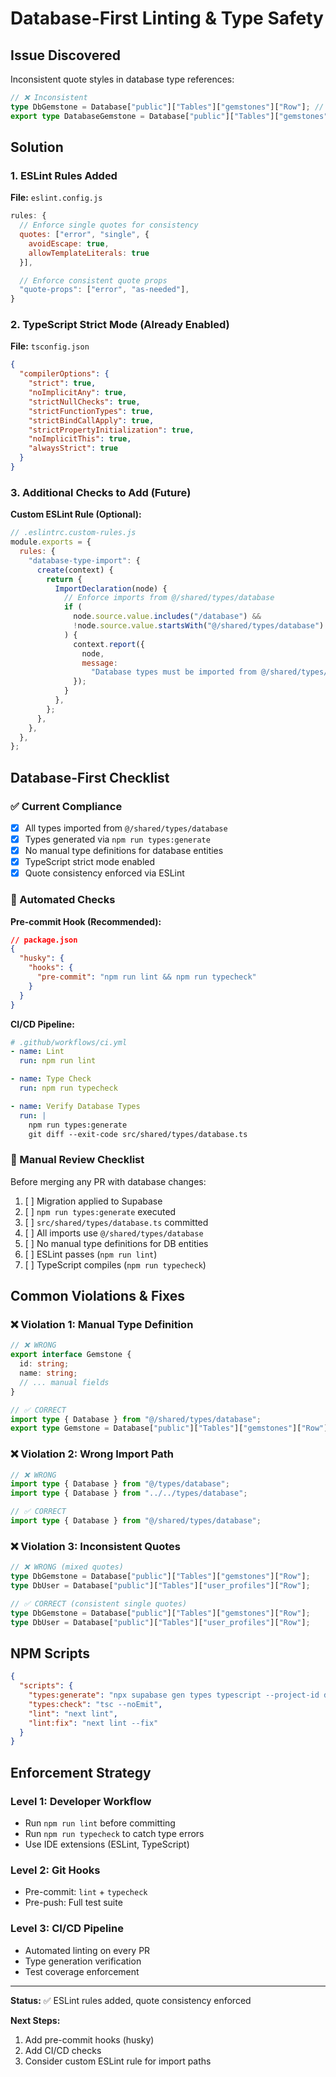 # Database-First Linting & Type Safety

## Issue Discovered

Inconsistent quote styles in database type references:

```typescript
// ❌ Inconsistent
type DbGemstone = Database["public"]["Tables"]["gemstones"]["Row"]; // double
export type DatabaseGemstone = Database["public"]["Tables"]["gemstones"]["Row"]; // single
```

## Solution

### 1. ESLint Rules Added

**File:** `eslint.config.js`

```javascript
rules: {
  // Enforce single quotes for consistency
  quotes: ["error", "single", {
    avoidEscape: true,
    allowTemplateLiterals: true
  }],

  // Enforce consistent quote props
  "quote-props": ["error", "as-needed"],
}
```

### 2. TypeScript Strict Mode (Already Enabled)

**File:** `tsconfig.json`

```json
{
  "compilerOptions": {
    "strict": true,
    "noImplicitAny": true,
    "strictNullChecks": true,
    "strictFunctionTypes": true,
    "strictBindCallApply": true,
    "strictPropertyInitialization": true,
    "noImplicitThis": true,
    "alwaysStrict": true
  }
}
```

### 3. Additional Checks to Add (Future)

**Custom ESLint Rule (Optional):**

```javascript
// .eslintrc.custom-rules.js
module.exports = {
  rules: {
    "database-type-import": {
      create(context) {
        return {
          ImportDeclaration(node) {
            // Enforce imports from @/shared/types/database
            if (
              node.source.value.includes("/database") &&
              !node.source.value.startsWith("@/shared/types/database")
            ) {
              context.report({
                node,
                message:
                  "Database types must be imported from @/shared/types/database",
              });
            }
          },
        };
      },
    },
  },
};
```

## Database-First Checklist

### ✅ Current Compliance

- [x] All types imported from `@/shared/types/database`
- [x] Types generated via `npm run types:generate`
- [x] No manual type definitions for database entities
- [x] TypeScript strict mode enabled
- [x] Quote consistency enforced via ESLint

### 🔄 Automated Checks

**Pre-commit Hook (Recommended):**

```json
// package.json
{
  "husky": {
    "hooks": {
      "pre-commit": "npm run lint && npm run typecheck"
    }
  }
}
```

**CI/CD Pipeline:**

```yaml
# .github/workflows/ci.yml
- name: Lint
  run: npm run lint

- name: Type Check
  run: npm run typecheck

- name: Verify Database Types
  run: |
    npm run types:generate
    git diff --exit-code src/shared/types/database.ts
```

### 📝 Manual Review Checklist

Before merging any PR with database changes:

1. [ ] Migration applied to Supabase
2. [ ] `npm run types:generate` executed
3. [ ] `src/shared/types/database.ts` committed
4. [ ] All imports use `@/shared/types/database`
5. [ ] No manual type definitions for DB entities
6. [ ] ESLint passes (`npm run lint`)
7. [ ] TypeScript compiles (`npm run typecheck`)

## Common Violations & Fixes

### ❌ Violation 1: Manual Type Definition

```typescript
// ❌ WRONG
export interface Gemstone {
  id: string;
  name: string;
  // ... manual fields
}
```

```typescript
// ✅ CORRECT
import type { Database } from "@/shared/types/database";
export type Gemstone = Database["public"]["Tables"]["gemstones"]["Row"];
```

### ❌ Violation 2: Wrong Import Path

```typescript
// ❌ WRONG
import type { Database } from "@/types/database";
import type { Database } from "../../types/database";
```

```typescript
// ✅ CORRECT
import type { Database } from "@/shared/types/database";
```

### ❌ Violation 3: Inconsistent Quotes

```typescript
// ❌ WRONG (mixed quotes)
type DbGemstone = Database["public"]["Tables"]["gemstones"]["Row"];
type DbUser = Database["public"]["Tables"]["user_profiles"]["Row"];
```

```typescript
// ✅ CORRECT (consistent single quotes)
type DbGemstone = Database["public"]["Tables"]["gemstones"]["Row"];
type DbUser = Database["public"]["Tables"]["user_profiles"]["Row"];
```

## NPM Scripts

```json
{
  "scripts": {
    "types:generate": "npx supabase gen types typescript --project-id dpqapyojcdtrjwuhybky --schema public > src/shared/types/database.ts",
    "types:check": "tsc --noEmit",
    "lint": "next lint",
    "lint:fix": "next lint --fix"
  }
}
```

## Enforcement Strategy

### Level 1: Developer Workflow

- Run `npm run lint` before committing
- Run `npm run typecheck` to catch type errors
- Use IDE extensions (ESLint, TypeScript)

### Level 2: Git Hooks

- Pre-commit: `lint` + `typecheck`
- Pre-push: Full test suite

### Level 3: CI/CD Pipeline

- Automated linting on every PR
- Type generation verification
- Test coverage enforcement

---

**Status:** ✅ ESLint rules added, quote consistency enforced

**Next Steps:**

1. Add pre-commit hooks (husky)
2. Add CI/CD checks
3. Consider custom ESLint rule for import paths
